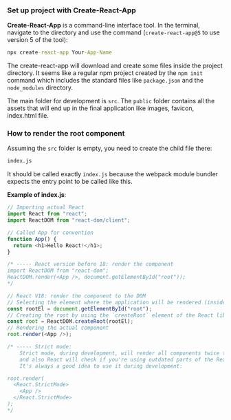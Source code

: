 
### Set up project with Create-React-App

**Create-React-App** is a command-line interface tool. In the terminal, navigate to the directory and use the command (`create-react-app@5` to use version 5 of the tool):

```cmd
npx create-react-app Your-App-Name
```

The create-react-app will download and create some files inside the project directory. It seems like a regular npm project created by the `npm init` command which includes the standard files like `package.json` and the `node_modules` directory.

The main folder for development is `src`. The `public` folder contains all the assets that will end up in the final application like images, favicon, index.html file.

### How to render the root component

Assuming the `src` folder is empty, you need to create the child file there:

```cmd
index.js
```

It should be called exactly `index.js` because the webpack module bundler expects the entry point to be called like this.

**Example of index.js**:

```javascript
// Importing actual React
import React from "react";
import ReactDOM from "react-dom/client";

// Called App for convention
function App() {
  return <h1>Hello React!</h1>;
}

/* ----- React version before 18: render the component
import ReactDOM from "react-dom";
ReactDOM.render(<App />, document.getElementById("root"));
*/

// React V18: render the component to the DOM
// Selecting the element where the application will be rendered (inside that element)
const rootEl = document.getElementById("root");
// Creating the root by using the `createRoot` element of the React library
const root = ReactDOM.createRoot(rootEl);
// Rendering the actual component
root.render(<App />);

/* ----- Strict mode:
    Strict mode, during development, will render all components twice to help find bugs,
    and also React will check if you're using outdated parts of the React API.
    It's always a good idea to use it during development:

root.render(
  <React.StrictMode>
    <App />
  </React.StrictMode>
);
*/
```
